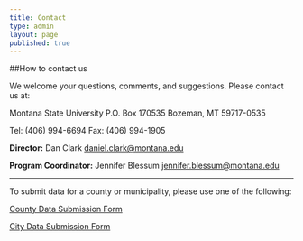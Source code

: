 ```yaml
---
title: Contact
type: admin
layout: page
published: true
---
```


##How to contact us

We welcome your questions, comments, and suggestions. Please contact us at:

Montana State University
P.O. Box 170535
Bozeman, MT 59717-0535

Tel: (406) 994-6694
Fax: (406) 994-1905

<strong>Director:</strong>
Dan Clark
<a href="mailto:daniel.clark@montana.edu">daniel.clark@montana.edu</a>

<strong>Program Coordinator:</strong>
Jennifer Blessum
<a href="mailto:jennifer.blessum@montana.edu">jennifer.blessum@montana.edu</a>

<hr>

To submit data for a county or municipality, please use one of the following:

<a title="Submit County Data" href="http://sassoku.com/lgc/submit-data/submit-county-data/">County Data Submission Form</a>

<a title="Submit Municipality Data" href="http://sassoku.com/lgc/submit-data/submit-city-data/">City Data Submission Form</a>